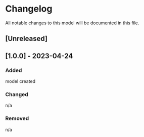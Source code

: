 # Changelog
All notable changes to this model will be documented in this file.

## [Unreleased]

## [1.0.0] - 2023-04-24
### Added
model created

### Changed
n/a

### Removed
n/a


